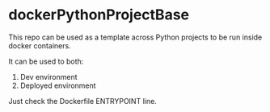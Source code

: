 # dockerPythonProjectBase
This repo can be used as a template across Python projects to be run inside docker containers.

It can be used to both:
1. Dev environment
2. Deployed environment

Just check the Dockerfile ENTRYPOINT line.